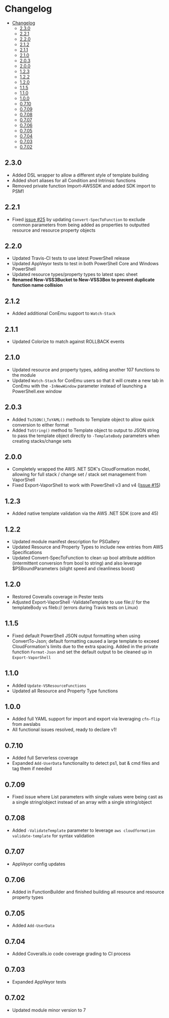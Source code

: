 # Changelog 

<!-- TOC -->

- [Changelog](#changelog)
    - [2.3.0](#230)
    - [2.2.1](#221)
    - [2.2.0](#220)
    - [2.1.2](#212)
    - [2.1.1](#211)
    - [2.1.0](#210)
    - [2.0.3](#203)
    - [2.0.0](#200)
    - [1.2.3](#123)
    - [1.2.2](#122)
    - [1.2.0](#120)
    - [1.1.5](#115)
    - [1.1.0](#110)
    - [1.0.0](#100)
    - [0.7.10](#0710)
    - [0.7.09](#0709)
    - [0.7.08](#0708)
    - [0.7.07](#0707)
    - [0.7.06](#0706)
    - [0.7.05](#0705)
    - [0.7.04](#0704)
    - [0.7.03](#0703)
    - [0.7.02](#0702)

<!-- /TOC -->

## 2.3.0

- Added DSL wrapper to allow a different style of template building
- Added short aliases for all Condition and Intrinsic functions
- Removed private function Import-AWSSDK and added SDK import to PSM1

## 2.2.1

- Fixed [issue #25](https://github.com/scrthq/VaporShell/issues/25) by updating `Convert-SpecToFunction` to exclude common parameters from being added as properties to outputted resource and resource property objects

## 2.2.0

- Updated Travis-CI tests to use latest PowerShell release
- Updated AppVeyor tests to test in both PowerShell Core and Windows PowerShell
- Updated resource types/property types to latest spec sheet
- **Renamed New-VSS3Bucket to New-VSS3Box to prevent duplicate function name collision**

## 2.1.2

- Added additional ConEmu support to `Watch-Stack` 

## 2.1.1

- Updated Colorize to match against ROLLBACK events


## 2.1.0

- Updated resource and property types, adding another 107 functions to the module
- Updated `Watch-Stack` for ConEmu users so that it will create a new tab in ConEmu with the `-InNewWindow` parameter instead of launching a PowerShell.exe window


## 2.0.3

- Added `ToJSON()`,`ToYAML()` methods to Template object to allow quick conversion to either format
- Added `ToString()` method to Template object to output to JSON string to pass the template object directly to `-TemplateBody` parameters when creating stacks/change sets


## 2.0.0

- Completely wrapped the AWS .NET SDK's CloudFormation model, allowing for full stack / change set / stack set management from VaporShell
- Fixed Export-VaporShell to work with PowerShell v3 and v4 ([Issue #15](https://github.com/scrthq/VaporShell/issues/15))


## 1.2.3

- Added native template validation via the AWS .NET SDK (core and 45)

## 1.2.2

- Updated module manifest description for PSGallery
- Updated Resource and Property Types to include new entries from AWS Specifications
- Updated Convert-SpecToFunction to clean up bool attribute addition (intermittent conversion from bool to string) and also leverage $PSBoundParameters (slight speed and cleanliness boost)


## 1.2.0

- Restored Coveralls coverage in Pester tests
- Adjusted Export-VaporShell -ValidateTemplate to use file:// for the templateBody vs fileb:// (errors during Travis tests on Linux)


## 1.1.5

- Fixed default PowerShell JSON output formatting when using ConvertTo-Json; default formatting caused a large template to exceed CloudFormation's limits due to the extra spacing. Added in the private function `Format-Json` and set the default output to be cleaned up in `Export-VaporShell`


## 1.1.0

- Added `Update-VSResourceFunctions`
- Updated all Resource and Property Type functions

## 1.0.0

- Added full YAML support for import and export via leveraging `cfn-flip` from awslabs
- All functional issues resolved, ready to declare v1!  


## 0.7.10

- Added full Serverless coverage
- Expanded `Add-UserData` functionality to detect ps1, bat & cmd files and tag them if needed


## 0.7.09

- Fixed issue where List parameters with single values were being cast as a single string/object instead of an array with a single string/object


## 0.7.08

- Added `-ValidateTemplate` parameter to leverage `aws cloudformation validate-template` for syntax validation


## 0.7.07

- AppVeyor config updates


## 0.7.06 

- Added in FunctionBuilder and finished building all resource and resource property types


## 0.7.05 

- Added `Add-UserData`


## 0.7.04 

- Added Coveralls.io code coverage grading to CI process


## 0.7.03

- Expanded AppVeyor tests


## 0.7.02

- Updated module minor version to 7